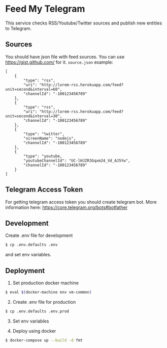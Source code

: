 # Feed My Telegram

This service checks RSS/Youtube/Twitter sources and publish new entities to Telegram.

## Sources
You should have json file with feed sources. You can use https://gist.github.com/ for it.
`source.json` example:
```
[
    {
        "type": "rss",
        "uri": "http://lorem-rss.herokuapp.com/feed?unit=second&interval=60",
        "channelId": "-100123456789"
    },
    {
        "type": "rss",
        "uri": "http://lorem-rss.herokuapp.com/feed?unit=second&interval=30",
        "channelId": "-100123456789"
    },
    {
        "type": "twitter",
        "screenName": "nodejs",
        "channelId": "-100123456789"
    },
    {
        "type": "youtube,
        "youtubeChannelId": "UC-lHJZR3Gqxm24_Vd_AJ5Yw",
        "channelId": "-100123456789"
    }
]
```

## Telegram Access Token
For getting telegram access token you should create telegram bot. More information here: https://core.telegram.org/bots#botfather


## Development
Create .env file for development
```sh
$ cp .env.defaults .env
```
and set env variables.

## Deployment
1) Set production docker machine
```sh
$ eval $(docker-machine env vm-common)
```
2) Create .env file for production
```sh
$ cp .env.defaults .env.prod
```

3) Set env variables

4) Deploy using docker
```sh
$ docker-compose up --build -d fmt
```

